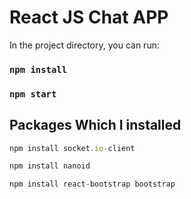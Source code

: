 # React JS Chat APP

In the project directory, you can run:
### `npm install`
### `npm start`


## Packages Which I installed
```javascript
npm install socket.io-client
```
```javascript
npm install nanoid
```

```javascript
npm install react-bootstrap bootstrap
```
